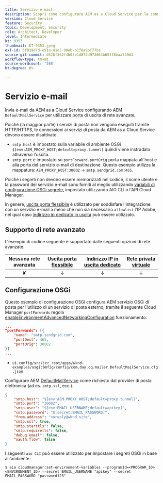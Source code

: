 ```yaml
---
title: Servizio e-mail
description: Scopri come configurare AEM as a Cloud Service per la connessione a un servizio e-mail utilizzando le porte di uscita.
version: Cloud Service
feature: Security
topic: Development, Security
role: Architect, Developer
level: Intermediate
kt: 9353
thumbnail: KT-9353.jpeg
exl-id: 5f919d7d-e51a-41e5-90eb-b1f6a9bf77ba
source-git-commit: d526f362f4b03e1d872d973064b65ff8baa749d3
workflow-type: tm+mt
source-wordcount: '268'
ht-degree: 0%

---
```


# Servizio e-mail

Invia e-mail da AEM as a Cloud Service configurando AEM `DefaultMailService` per utilizzare porte di uscita di rete avanzate.

Poiché (la maggior parte) i servizi di posta non vengono eseguiti tramite HTTP/HTTPS, le connessioni ai servizi di posta da AEM as a Cloud Service devono essere disattivate.

+ `smtp.host` è impostato sulla variabile di ambiente OSGi `$[env:AEM_PROXY_HOST;default=proxy.tunnel]` quindi viene instradato attraverso l&#39;uscita.
+ `smtp.port` è impostato su `portForward.portOrig` porta mappata all&#39;host e alla porta del servizio e-mail di destinazione. Questo esempio utilizza la mappatura: `AEM_PROXY_HOST:30002` → `smtp.sendgrid.com:465`.

Poiché i segreti non devono essere memorizzati nel codice, il nome utente e la password del servizio e-mail sono forniti al meglio utilizzando [variabili di configurazione OSGi segrete](https://experienceleague.adobe.com/docs/experience-manager-cloud-service/implementing/deploying/configuring-osgi.html#secret-configuration-values), impostato utilizzando AIO CLI o l&#39;API Cloud Manager.

In genere, [uscita porta flessibile](../flexible-port-egress.md) è utilizzato per soddisfare l&#39;integrazione con un servizio e-mail a meno che non sia necessario `allowlist` l&#39;IP Adobe, nel qual caso [indirizzo ip dedicato in uscita](../dedicated-egress-ip-address.md) può essere utilizzato.

## Supporto di rete avanzato

L&#39;esempio di codice seguente è supportato dalle seguenti opzioni di rete avanzate.

| Nessuna rete avanzata | [Uscita porta flessibile](../flexible-port-egress.md) | [Indirizzo IP in uscita dedicato](../dedicated-egress-ip-address.md) | [Rete privata virtuale](../vpn.md) |
|:-----:|:-----:|:------:|:---------:|
| ✘ | ↓ | ↓ | ↓ |

## Configurazione OSGi

Questo esempio di configurazione OSGi configura AEM servizio OSGi di posta per l&#39;utilizzo di un servizio di posta esterno, tramite il seguente Cloud Manager `portForwards` regola [enableEnvironmentAdvancedNetworkingConfiguration](https://www.adobe.io/experience-cloud/cloud-manager/reference/api/#operation/enableEnvironmentAdvancedNetworkingConfiguration) funzionamento.

```json
...
"portForwards": [{
    "name": "smtp.sendgrid.com",
    "portDest": 465,
    "portOrig": 30002
}]
...
```

+ `ui.config/src/jcr_root/apps/wknd-examples/osgiconfig/config/com.day.cq.mailer.DefaultMailService.cfg.json`

Configurare AEM [DefaultMailService](https://experienceleague.adobe.com/docs/experience-manager-cloud-service/content/implementing/developing/development-guidelines.html#sending-email) come richiesto dal provider di posta elettronica (ad es. `smtp.ssl`, ecc.).

```json
{
    "smtp.host": "$[env:AEM_PROXY_HOST;default=proxy.tunnel]",
    "smtp.port": "30002",
    "smtp.user": "$[env:EMAIL_USERNAME;default=apikey]",
    "smtp.password": "$[secret:EMAIL_PASSWORD]",
    "from.address": "noreply@wknd.site",
    "smtp.ssl": true,
    "smtp.starttls": false, 
    "smtp.requiretls": false,
    "debug.email": false,
    "oauth.flow": false
}
```

I seguenti `aio CLI` può essere utilizzato per impostare i segreti OSGi in base all&#39;ambiente:

```shell
$ aio cloudmanager:set-environment-variables --programId=<PROGRAM_ID> <ENVIRONMENT_ID> --secret EMAIL_USERNAME "apikey" --secret EMAIL_PASSWORD "password123"
```
